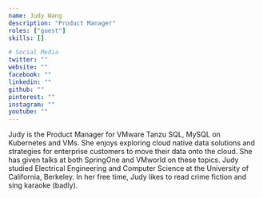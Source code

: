```yaml
---
name: Judy Wang
description: "Product Manager"
roles: ["guest"]
skills: []

# Social Media
twitter: ""
website: ""
facebook: ""
linkedin: ""
github: ""
pinterest: ""
instagram: ""
youtube: ""
---
```


Judy is the Product Manager for VMware Tanzu SQL, MySQL on Kubernetes and VMs. She enjoys exploring cloud native data solutions and strategies for enterprise customers to move their data onto the cloud. She has given talks at both SpringOne and VMworld on these topics. Judy studied Electrical Engineering and Computer Science at the University of California, Berkeley. In her free time, Judy likes to read crime fiction and sing karaoke (badly).

<!--more-->
